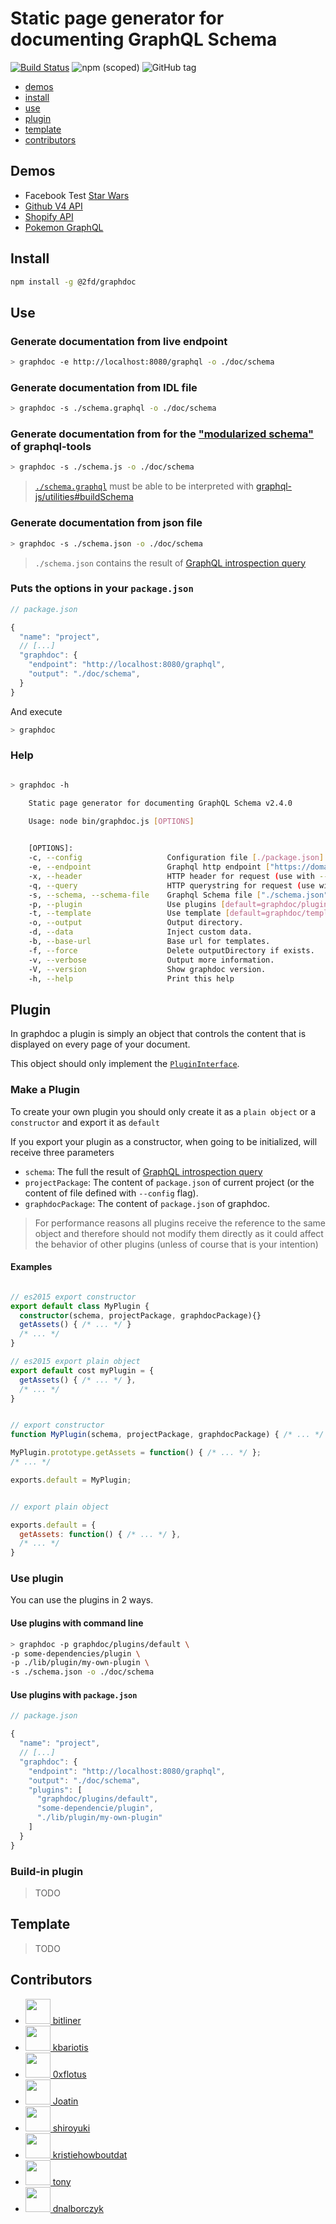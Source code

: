 # Static page generator for documenting GraphQL Schema

[![Build Status](https://travis-ci.org/2fd/graphdoc.svg?branch=master)](https://travis-ci.org/2fd/graphdoc)
![npm (scoped)](https://img.shields.io/npm/v/@2fd/graphdoc.svg?style=flat-square)
![GitHub tag](https://img.shields.io/github/tag/2fd/graphdoc.svg?style=flat-square)

* [demos](#demos)
* [install](#install)
* [use](#use)
* [plugin](#plugin)
* [template](#template)
* [contributors](#contributors)

## Demos

* Facebook Test [Star Wars](https://2fd.github.io/graphdoc/star-wars)
* [Github V4 API](https://2fd.github.io/graphdoc/github)
* [Shopify API](https://2fd.github.io/graphdoc/shopify/)
* [Pokemon GraphQL](https://2fd.github.io/graphdoc/pokemon)

## Install

```bash
npm install -g @2fd/graphdoc
```

## Use

### Generate documentation from live endpoint

```bash
> graphdoc -e http://localhost:8080/graphql -o ./doc/schema
```

### Generate documentation from IDL file

```bash
> graphdoc -s ./schema.graphql -o ./doc/schema
```

### Generate documentation from for the ["modularized schema"](http://dev.apollodata.com/tools/graphql-tools/generate-schema.html#modularizing) of graphql-tools

```bash
> graphdoc -s ./schema.js -o ./doc/schema
```

> [`./schema.graphql`](https://github.com/2fd/graphdoc/blob/master/test/starwars.graphql) must be able to be interpreted
with [graphql-js/utilities#buildSchema](http://graphql.org/graphql-js/utilities/#buildschema)


### Generate documentation from json file

```bash
> graphdoc -s ./schema.json -o ./doc/schema
```

> `./schema.json` contains the result of [GraphQL introspection
query](https://github.com/2fd/graphdoc/blob/gh-pages/introspection.graphql)

### Puts the options in your `package.json`

```javascript
// package.json

{
  "name": "project",
  // [...]
  "graphdoc": {
    "endpoint": "http://localhost:8080/graphql",
    "output": "./doc/schema",
  }
}
```

And execute

```bash
> graphdoc
```

### Help

```bash

> graphdoc -h

    Static page generator for documenting GraphQL Schema v2.4.0

    Usage: node bin/graphdoc.js [OPTIONS] 

    
    [OPTIONS]:
    -c, --config                   Configuration file [./package.json].
    -e, --endpoint                 Graphql http endpoint ["https://domain.com/graphql"].
    -x, --header                   HTTP header for request (use with --endpoint). ["Authorization: Token cb8795e7"].
    -q, --query                    HTTP querystring for request (use with --endpoint) ["token=cb8795e7"].
    -s, --schema, --schema-file    Graphql Schema file ["./schema.json"].
    -p, --plugin                   Use plugins [default=graphdoc/plugins/default].
    -t, --template                 Use template [default=graphdoc/template/slds].
    -o, --output                   Output directory.
    -d, --data                     Inject custom data.
    -b, --base-url                 Base url for templates.
    -f, --force                    Delete outputDirectory if exists.
    -v, --verbose                  Output more information.
    -V, --version                  Show graphdoc version.
    -h, --help                     Print this help


```

## Plugin

In graphdoc a plugin is simply an object that controls the content that is displayed
on every page of your document.

This object should only implement the
[`PluginInterface`](https://github.com/2fd/graphdoc/blob/master/lib/interface.d.ts#L12-L117).

### Make a Plugin

To create your own plugin you should only create it as a `plain object`
or a `constructor` and export it as `default`

If you export your plugin as a constructor, when going to be initialized,
will receive three parameters

* `schema`: The full the result of [GraphQL introspection
query](https://github.com/2fd/graphdoc/blob/gh-pages/introspection.graphql)
* `projectPackage`: The content of `package.json` of current project (or the content of file defined with `--config`
flag).
* `graphdocPackage`: The content of `package.json` of graphdoc.

> For performance reasons all plugins receive the reference to the same object
> and therefore should not modify them directly as it could affect the behavior
> of other plugins (unless of course that is your intention)

#### Examples

```typescript

// es2015 export constructor
export default class MyPlugin {
  constructor(schema, projectPackage, graphdocPackage){}
  getAssets() { /* ... */ }
  /* ... */
}

```

```typescript
// es2015 export plain object
export default cost myPlugin = {
  getAssets() { /* ... */ },
  /* ... */
}
```

```javascript

// export constructor
function MyPlugin(schema, projectPackage, graphdocPackage) { /* ... */ }

MyPlugin.prototype.getAssets = function() { /* ... */ };
/* ... */

exports.default = MyPlugin;
```

```javascript

// export plain object

exports.default = {
  getAssets: function() { /* ... */ },
  /* ... */
}

```

### Use plugin

You can use the plugins in 2 ways.


#### Use plugins with command line

```bash
> graphdoc -p graphdoc/plugins/default \
-p some-dependencies/plugin \
-p ./lib/plugin/my-own-plugin \
-s ./schema.json -o ./doc/schema
```

#### Use plugins with `package.json`

```javascript
// package.json

{
  "name": "project",
  // [...]
  "graphdoc": {
    "endpoint": "http://localhost:8080/graphql",
    "output": "./doc/schema",
    "plugins": [
      "graphdoc/plugins/default",
      "some-dependencie/plugin",
      "./lib/plugin/my-own-plugin"
    ]
  }
}
```

### Build-in plugin

> TODO

## Template

> TODO

## Contributors

* [<img src="https://avatars2.githubusercontent.com/u/1301838?v=4" width="40"> bitliner](https://github.com/bitliner)
* [<img src="https://avatars0.githubusercontent.com/u/605742?v=4" width="40"> kbariotis](https://github.com/kbariotis)
* [<img src="https://avatars3.githubusercontent.com/u/26602940?v=4" width="40"> 0xflotus](https://github.com/0xflotus)
* [<img src="https://avatars1.githubusercontent.com/u/1648214?v=4" width="40"> Joatin](https://github.com/Joatin)
* [<img src="https://avatars0.githubusercontent.com/u/226612?v=4" width="40"> shiroyuki](https://github.com/shiroyuki)
* [<img src="https://avatars3.githubusercontent.com/u/35507645?v=4" width="40"> kristiehowboutdat](https://github.com/kristiehowboutdat)
* [<img src="https://avatars0.githubusercontent.com/u/26336?v=4" width="40"> tony](https://github.com/tony)
* [<img src="https://avatars1.githubusercontent.com/u/2903325?v=4" width="40"> dnalborczyk](https://github.com/dnalborczyk)
